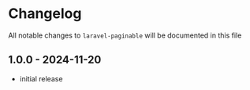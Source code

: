 # Changelog

All notable changes to `laravel-paginable` will be documented in this file

## 1.0.0 - 2024-11-20

-   initial release
